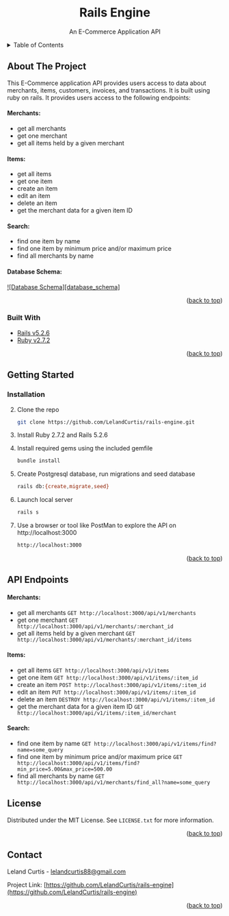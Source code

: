 <h1 align="center">Rails Engine</h1>

  <p align="center">
    An E-Commerce Application API
  </p>
</div>



<!-- TABLE OF CONTENTS -->
<details>
  <summary>Table of Contents</summary>
  <ol>
    <li>
      <a href="#about-the-project">About The Project</a>
      <ul>
        <li><a href="#built-with">Built With</a></li>
      </ul>
    </li>
    <li>
      <a href="#getting-started">Getting Started</a>
      <ul>
        <li><a href="#installation">Installation</a></li>
      </ul>
    </li>
    <li><a href="#api-endpoints">API Endpoints</a></li>
    <li><a href="#license">License</a></li>
    <li><a href="#contact">Contact</a></li>
  </ol>
</details>



<!-- ABOUT THE PROJECT -->
## About The Project

This E-Commerce application API provides users access to data about merchants, items, customers, invoices, and transactions. It is built using ruby on rails. It provides users access to the following endpoints:

#### Merchants:
  * get all merchants
  * get one merchant
  * get all items held by a given merchant
#### Items:
  * get all items
  * get one item
  * create an item
  * edit an item
  * delete an item
  * get the merchant data for a given item ID
#### Search:
  * find one item by name
  * find one item by minimum price and/or maximum price
  * find all merchants by name

#### Database Schema:
[![Database Schema][database_schema]](https://user-images.githubusercontent.com/15107515/152901359-aadf9cd8-4350-4ce6-8bd3-332171d2bebf.png)

<p align="right">(<a href="#top">back to top</a>)</p>



### Built With

* [Rails v5.2.6](https://rubyonrails.org/)
* [Ruby v2.7.2](https://www.ruby-lang.org/en/)

<p align="right">(<a href="#top">back to top</a>)</p>



<!-- GETTING STARTED -->
## Getting Started

### Installation

2. Clone the repo
   ```sh
   git clone https://github.com/LelandCurtis/rails-engine.git
   ```
3. Install Ruby 2.7.2 and Rails 5.2.6

3. Install required gems using the included gemfile
   ```sh
   bundle install
   ```
3. Create Postgresql database, run migrations and seed database
   ```sh
   rails db:{create,migrate,seed}
   ```
3. Launch local server
   ```sh
   rails s
   ```
3. Use a browser or tool like PostMan to explore the API on http://localhost:3000
   ```sh
   http://localhost:3000
   ```


<p align="right">(<a href="#top">back to top</a>)</p>

## API Endpoints

#### Merchants:
  * get all merchants `GET http://localhost:3000/api/v1/merchants`
  * get one merchant `GET http://localhost:3000/api/v1/merchants/:merchant_id`
  * get all items held by a given merchant `GET http://localhost:3000/api/v1/merchants/:merchant_id/items`
#### Items:
  * get all items `GET http://localhost:3000/api/v1/items`
  * get one item `GET http://localhost:3000/api/v1/items/:item_id`
  * create an item `POST http://localhost:3000/api/v1/items/:item_id`
  * edit an item `PUT http://localhost:3000/api/v1/items/:item_id`
  * delete an item `DESTROY http://localhost:3000/api/v1/items/:item_id`
  * get the merchant data for a given item ID `GET http://localhost:3000/api/v1/items/:item_id/merchant`
#### Search:
  * find one item by name `GET http://localhost:3000/api/v1/items/find?name=some_query`
  * find one item by minimum price and/or maximum price `GET http://localhost:3000/api/v1/items/find?min_price=5.00&max_price=500.00`
  * find all merchants by name `GET http://localhost:3000/api/v1/merchants/find_all?name=some_query`

<!-- LICENSE -->
## License

Distributed under the MIT License. See `LICENSE.txt` for more information.

<p align="right">(<a href="#top">back to top</a>)</p>



<!-- CONTACT -->
## Contact

Leland Curtis - lelandcurtis88@gmail.com

Project Link: [https://github.com/LelandCurtis/rails-engine](https://github.com/LelandCurtis/rails-engine)

<p align="right">(<a href="#top">back to top</a>)</p>
